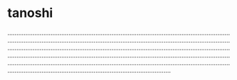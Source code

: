 # tanoshi

.......................................................................................................................................................................................................................................................................................................................................................................................................................................................................................................................................................................................................................................................................................................................................